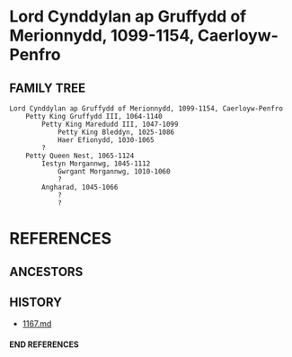 # Lord Cynddylan ap Gruffydd of Merionnydd, 1099-1154, Caerloyw-Penfro

## FAMILY TREE
```
Lord Cynddylan ap Gruffydd of Merionnydd, 1099-1154, Caerloyw-Penfro
	Petty King Gruffydd III, 1064-1140
		Petty King Maredudd III, 1047-1099
			Petty King Bleddyn, 1025-1086
			Haer Efionydd, 1030-1065
		?
	Petty Queen Nest, 1065-1124
		Iestyn Morgannwg, 1045-1112
			Gwrgant Morgannwg, 1010-1060
			?			
		Angharad, 1045-1066	
			?
			?
```


# REFERENCES

## ANCESTORS

## HISTORY
* [1167.md](../h/1167.md)
#### END REFERENCES